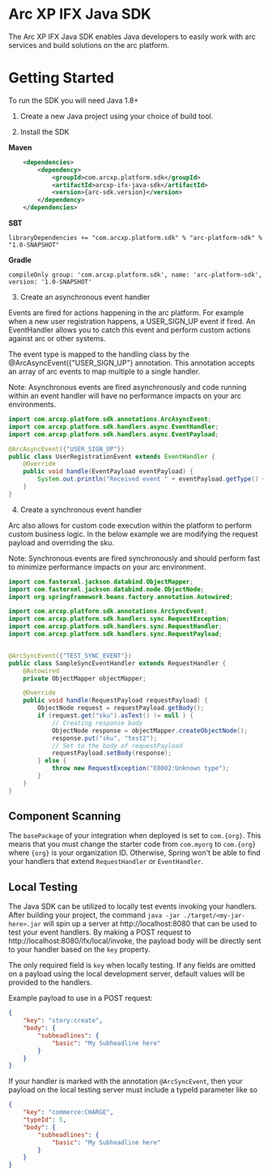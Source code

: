 # Arc XP IFX Java SDK

The Arc XP IFX Java SDK enables Java developers to easily work with arc services and build solutions on the arc platform.

# Getting Started

To run the SDK you will need Java 1.8+

1. Create a new Java project using your choice of build tool.

2. Install the SDK

**Maven**
```xml
    <dependencies>
        <dependency>
            <groupId>com.arcxp.platform.sdk</groupId>
            <artifactId>arcxp-ifx-java-sdk</artifactId>
            <version>{arc-sdk.version}</version>
        </dependency>
    </dependencies>
```

**SBT**
```
libraryDependencies += "com.arcxp.platform.sdk" % "arc-platform-sdk" % "1.0-SNAPSHOT"
```

**Gradle**
```
compileOnly group: 'com.arcxp.platform.sdk', name: 'arc-platform-sdk', version: '1.0-SNAPSHOT'
```
3. Create an asynchronous event handler

Events are fired for actions happening in the arc platform. For example when a new user registration happens, a USER_SIGN_UP event if fired. 
An EventHandler allows you to catch this event and perform custom actions against arc or other systems.

The event type is mapped to the handling class by the @ArcAsyncEvent({"USER_SIGN_UP"} annotation. 
This annotation accepts an array of arc events to map multiple to a single handler.

Note: Asynchronous events are fired asynchronously and code running within an event handler will have no performance 
impacts on your arc environments.

```java
import com.arcxp.platform.sdk.annotations.ArcAsyncEvent;
import com.arcxp.platform.sdk.handlers.async.EventHandler;
import com.arcxp.platform.sdk.handlers.async.EventPayload;

@ArcAsyncEvent({"USER_SIGN_UP"})
public class UserRegistrationEvent extends EventHandler {
    @Override
    public void handle(EventPayload eventPayload) {
        System.out.println("Received event " + eventPayload.getType() + " " + eventPayload.getBody().getString("email"));
    }
}
```

4. Create a synchronous event handler

Arc also allows for custom code execution within the platform to perform custom business logic. 
In the below example we are modifying the request payload and overriding the sku.

Note: Synchronous events are fired synchronously and should perform fast to minimize performance impacts 
on your arc environment.

```java
import com.fasterxml.jackson.databind.ObjectMapper;
import com.fasterxml.jackson.databind.node.ObjectNode;
import org.springframework.beans.factory.annotation.Autowired;

import com.arcxp.platform.sdk.annotations.ArcSyncEvent;
import com.arcxp.platform.sdk.handlers.sync.RequestException;
import com.arcxp.platform.sdk.handlers.sync.RequestHandler;
import com.arcxp.platform.sdk.handlers.sync.RequestPayload;


@ArcSyncEvent({"TEST_SYNC_EVENT"})
public class SampleSyncEventHandler extends RequestHandler {
    @Autowired
    private ObjectMapper objectMapper;

    @Override
    public void handle(RequestPayload requestPayload) {
        ObjectNode request = requestPayload.getBody();
        if (request.get("sku").asText() != null ) {
            // Creating response body
            ObjectNode response = objectMapper.createObjectNode();
            response.put("sku", "test2");
            // Set to the body of requestPayload
            requestPayload.setBody(response);
        } else {
            throw new RequestException("E0002:Unknown type");
        }
    }
}
```

## Component Scanning
The `basePackage` of your integration when deployed is set to `com.{org}`. This means that you must change the
starter code from `com.myorg` to `com.{org}` where `{org}` is your organization ID. Otherwise, Spring won't
be able to find your handlers that extend `RequestHandler` or `EventHandler`.

## Local Testing
The Java SDK can be utilized to locally test events invoking your handlers. After building your project, the command
`java -jar ./target/<my-jar-here>.jar` will spin up a server at
http://localhost:8080 that can be used to test your event handlers. By making a POST request to
http://localhost:8080/ifx/local/invoke, the payload body will be directly sent to your handler
based on the `key` property.

The only required field is `key` when locally testing. If any fields are omitted on a payload using
the local development server, default values will be provided to the handlers.

Example payload to use in a POST request:
```json
{
    "key": "story:create",
    "body": {
        "subheadlines": { 
            "basic": "My Subheadline here"
        }
    }
}
```

If your handler is marked with the annotation `@ArcSyncEvent`,
then your payload on the local testing server must include a typeId parameter like so
```json
{
    "key": "commerce:CHARGE",
    "typeId": 5,
    "body": {
        "subheadlines": { 
            "basic": "My Subheadline here"
        }
    }
}
```
